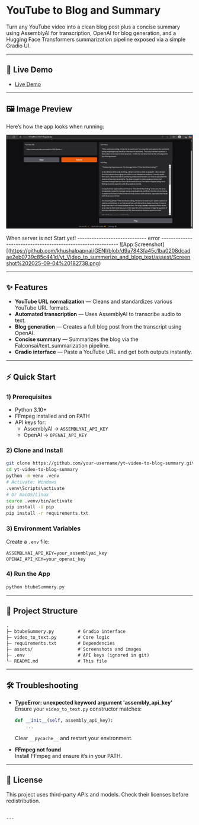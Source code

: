 
# YouTube to Blog and Summary

Turn any YouTube video into a clean blog post plus a concise summary using AssemblyAI for transcription, OpenAI for blog generation, and a Hugging Face Transformers summarization pipeline exposed via a simple Gradio UI.

---

## 🚀 Live Demo

- [Live Demo]([https://your-live-link.example](https://9754df9c3c31b213ff.gradio.live/))  
  

---

## 🖼 Image Preview

Here’s how the app looks when running:

![App Screenshot](https://github.com/khushalpapnai/GEN-AI/blob/1379a4787056d1fbbf5540210afc358da93e88cc/yt_Video_to_summerize_and_blog_text/assest/image.png?raw=true)

When server is not Start yet!
----------------------------- error ------------------------------------------------------------
![App Screenshot][(https://github.com/khushalpapnai/GENI/blob/d9a7843fa45c1ba0208dcadae2eb0739c85c441d/yt_Video_to_summerize_and_blog_text/assest/Screenshot%202025-09-04%20182738.png)



---

## ✨ Features

- **YouTube URL normalization** — Cleans and standardizes various YouTube URL formats.
- **Automated transcription** — Uses AssemblyAI to transcribe audio to text.
- **Blog generation** — Creates a full blog post from the transcript using OpenAI.
- **Concise summary** — Summarizes the blog via the Falconsai/text_summarization pipeline.
- **Gradio interface** — Paste a YouTube URL and get both outputs instantly.

---

## ⚡ Quick Start

### 1) Prerequisites

- Python 3.10+
- FFmpeg installed and on PATH
- API keys for:
  - AssemblyAI → `ASSEMBLYAI_API_KEY`
  - OpenAI → `OPENAI_API_KEY`

### 2) Clone and Install

```bash
git clone https://github.com/your-username/yt-video-to-blog-summary.git
cd yt-video-to-blog-summary
python -m venv .venv
# Activate: Windows
.venv\Scripts\activate
# Or macOS/Linux
source .venv/bin/activate
pip install -U pip
pip install -r requirements.txt
```

### 3) Environment Variables

Create a `.env` file:

```env
ASSEMBLYAI_API_KEY=your_assemblyai_key
OPENAI_API_KEY=your_openai_key
```

### 4) Run the App

```bash
python btubeSummery.py
```

---

## 📂 Project Structure

```
.
├─ btubeSummery.py         # Gradio interface
├─ video_to_text.py        # Core logic
├─ requirements.txt        # Dependencies
├─ assets/                 # Screenshots and images
├─ .env                    # API keys (ignored in git)
└─ README.md               # This file
```

---

## 🛠 Troubleshooting

- **TypeError: unexpected keyword argument 'assembly_api_key'**  
  Ensure your `video_to_text.py` constructor matches:
  ```python
  def __init__(self, assembly_api_key):
      ...
  ```
  Clear `__pycache__` and restart your environment.

- **FFmpeg not found**  
  Install FFmpeg and ensure it’s in your PATH.

---

## 📜 License

This project uses third-party APIs and models. Check their licenses before redistribution.
```

---

